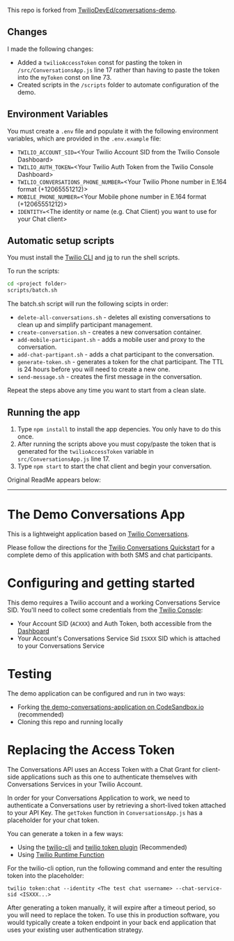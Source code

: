 This repo is forked from [TwilioDevEd/conversations-demo](https://github.com/TwilioDevEd/conversations-demo/tree/master/).

## Changes

I made the following changes:

- Added a `twilioAccessToken` const for pasting the token in `/src/ConversationsApp.js` line 17 rather than having to paste the token into the `myToken` const on line 73.
- Created scripts in the `/scripts` folder to automate configuration of the demo. 

## Environment Variables

You must create a `.env` file and populate it with the following environment variables, which are provided in the `.env.example` file:

- `TWILIO_ACCOUNT_SID=`\<Your Twilio Account SID from the Twilio Console Dashboard>
- `TWILIO_AUTH_TOKEN=`\<Your Twilio Auth Token from the Twilio Console Dashboard>
- `TWILIO_CONVERSATIONS_PHONE_NUMBER=`\<Your Twilio Phone number in E.164 format (+12065551212)>
- `MOBILE_PHONE_NUMBER=`\<Your Mobile phone number in E.164 format (+12065551212)>
- `IDENTITY=`\<The identity or name (e.g. Chat Client) you want to use for your Chat client>

## Automatic setup scripts

You must install the [Twilio CLI](https://www.twilio.com/docs/twilio-cli/quickstart) and [jq](https://stedolan.github.io/jq/) to run the shell scripts.

To run the scripts:

```bash
cd <project folder>
scripts/batch.sh
```

The batch.sh script  will run the following scipts in order:

- `delete-all-conversations.sh` - deletes all existing conversations to clean up and simplify participant management.
- `create-conversation.sh` - creates a new conversation container.
- `add-mobile-participant.sh` - adds a mobile user and proxy to the conversation.
- `add-chat-partipant.sh` - adds a chat participant to the conversation.
- `generate-token.sh` - generates a token for the chat participant. The TTL is 24 hours before you will need to create a new one.
- `send-message.sh` - creates the first message in the conversation.

Repeat the steps above any time you want to start from a clean slate.

## Running the app

1. Type `npm install` to install the app depencies. You only have to do this once.
2. After running the scripts above you must copy/paste the token that is generated for the `twilioAccessToken` variable in `src/ConversationsApp.js` line 17.
3. Type `npm start` to start the chat client and begin your conversation.

Original ReadMe appears below:

---

# The Demo Conversations App

This is a lightweight application based on [Twilio Conversations](https://www.twilio.com/docs/conversations).

Please follow the directions for the [Twilio Conversations Quickstart](https://www.twilio.com/docs/conversations/quickstart) for a complete demo of this application with both SMS and chat participants.

# Configuring and getting started

This demo requires a Twilio account and a working Conversations Service SID.
You'll need to collect some credentials from the [Twilio Console](https://www.twilio.com/console):
* Your Account SID (`ACXXX`) and Auth Token, both accessible from the [Dashboard](https://twilio.com/console/dashboard)
* Your Account's Conversations Service Sid `ISXXX` SID which is attached to your Conversations Service

# Testing

The demo application can be configured and run in two ways:
* Forking [the demo-conversations-application on CodeSandbox.io](https://codesandbox.io/s/github/TwilioDevEd/conversations-demo) (recommended)
* Cloning this repo and running locally

# Replacing the Access Token

The Conversations API uses an Access Token with a Chat Grant for client-side applications such as this one to authenticate themselves with Conversations Services in your Twilio Account.

In order for your Conversations Application to work, we need to authenticate a Conversations user by retrieving a short-lived token attached to your API Key. The `getToken` function in `ConversationsApp.js` has a placeholder for your chat token.

You can generate a token in a few ways:
* Using the [twilio-cli](https://www.twilio.com/docs/twilio-cli/quickstart) and [twilio token plugin](https://github.com/twilio-labs/plugin-token) (Recommended)
* Using [Twilio Runtime Function](https://www.twilio.com/docs/runtime/functions)

 For the twilio-cli option, run the following command and enter the resulting token into the placeholder:
 
 `twilio token:chat --identity <The test chat username> --chat-service-sid <ISXXX...>`

After generating a token manually, it will expire after a timeout period, so you will need to replace the token. To use this in production software, you would typically create a token endpoint in your back end application that uses your existing user authentication strategy.
